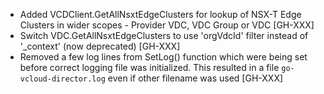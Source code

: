 * Added VCDClient.GetAllNsxtEdgeClusters for lookup of NSX-T Edge Clusters in wider scopes -
  Provider VDC, VDC Group or VDC [GH-XXX]
* Switch VDC.GetAllNsxtEdgeClusters to use 'orgVdcId' filter instead of '_context' (now deprecated)
  [GH-XXX]
* Removed a few log lines from SetLog() function which were being set before correct logging file
  was initialized. This resulted in a file `go-vcloud-director.log` even if other filename was used
  [GH-XXX]
